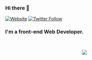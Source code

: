 ### Hi there 👋

[![Website](https://img.shields.io/website?label=AsadRao&style=for-the-badge&url=https%3A%2F%2FUsmanniazi.github.io)](https://asadrao.web.app)
[![Twitter Follow](https://img.shields.io/twitter/follow/oyeasad__?color=1DA1F2&logo=twitter&style=for-the-badge)](https://twitter.com/oyeasad__)

### I'm a front-end Web Developer.
<br />

<p align="center" >
  <a href="https://github.com/asadrao98/github-readme-stats"> 
    <img  src="https://github-readme-stats.vercel.app/api?username=AsadRao&show_icons=true&hide_border=true"/>
  </a>
</p>


<br />
<!--
**asadrao98/asadrao98** is a ✨ _special_ ✨ repository because its `README.md` (this file) appears on your GitHub profile.

Here are some ideas to get you started:

- 🔭 I’m currently working on ...
- 🌱 I’m currently learning ...
- 👯 I’m looking to collaborate on ...
- 🤔 I’m looking for help with ...
- 💬 Ask me about ...
- 📫 How to reach me: ...
- 😄 Pronouns: ...
- ⚡ Fun fact: ...
-->
